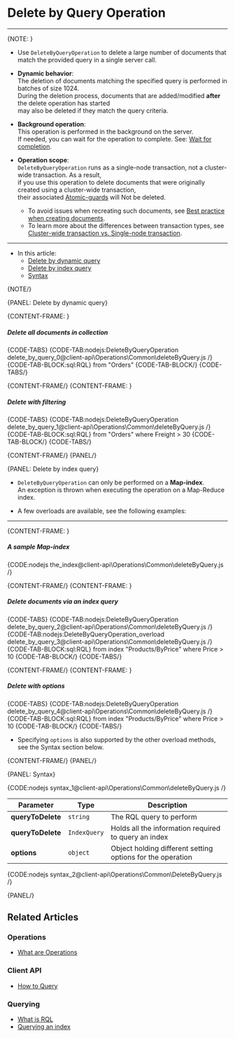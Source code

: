 ﻿# Delete by Query Operation
---

{NOTE: }

* Use `DeleteByQueryOperation` to delete a large number of documents that match the provided query in a single server call.

* **Dynamic behavior**:   
  The deletion of documents matching the specified query is performed in batches of size 1024.  
  During the deletion process, documents that are added/modified **after** the delete operation has started  
  may also be deleted if they match the query criteria.

* **Background operation**:  
  This operation is performed in the background on the server.  
  If needed, you can wait for the operation to complete. See: [Wait for completion](../../../client-api/operations/what-are-operations#wait-for-completion).

* **Operation scope**:  
  `DeleteByQueryOperation` runs as a single-node transaction, not a cluster-wide transaction. As a result,  
  if you use this operation to delete documents that were originally created using a cluster-wide transaction,  
  their associated [Atomic-guards](../../../client-api/session/cluster-transaction/atomic-guards) will Not be deleted.

    * To avoid issues when recreating such documents, see [Best practice when creating documents](../../../todo..).
    * To learn more about the differences between transaction types,
      see [Cluster-wide transaction vs. Single-node transaction](../../../client-api/session/cluster-transaction/overview#cluster-wide-transaction-vs.-single-node-transaction).

---

* In this article:  
   * [Delete by dynamic query](../../../client-api/operations/common/delete-by-query#delete-by-dynamic-query)
   * [Delete by index query](../../../client-api/operations/common/delete-by-query#delete-by-index-query)
   * [Syntax](../../../client-api/operations/common/delete-by-query#syntax)

{NOTE/}

{PANEL: Delete by dynamic query}

{CONTENT-FRAME: }

##### Delete all documents in collection

{CODE-TABS}
{CODE-TAB:nodejs:DeleteByQueryOperation delete_by_query_0@client-api\Operations\Common\deleteByQuery.js /}
{CODE-TAB-BLOCK:sql:RQL}
from "Orders"
{CODE-TAB-BLOCK/}
{CODE-TABS/}

{CONTENT-FRAME/}
{CONTENT-FRAME: }

##### Delete with filtering 

{CODE-TABS}
{CODE-TAB:nodejs:DeleteByQueryOperation delete_by_query_1@client-api\Operations\Common\deleteByQuery.js /}
{CODE-TAB-BLOCK:sql:RQL}
from "Orders" where Freight > 30
{CODE-TAB-BLOCK/}
{CODE-TABS/}

{CONTENT-FRAME/}
{PANEL/}

{PANEL: Delete by index query}

* `DeleteByQueryOperation` can only be performed on a **Map-index**.  
  An exception is thrown when executing the operation on a Map-Reduce index.  

* A few overloads are available, see the following examples:

---

{CONTENT-FRAME: }

##### A sample Map-index

{CODE:nodejs the_index@client-api\Operations\Common\deleteByQuery.js /}

{CONTENT-FRAME/}
{CONTENT-FRAME: }

##### Delete documents via an index query

{CODE-TABS}
{CODE-TAB:nodejs:DeleteByQueryOperation delete_by_query_2@client-api\Operations\Common\deleteByQuery.js /}
{CODE-TAB:nodejs:DeleteByQueryOperation_overload delete_by_query_3@client-api\Operations\Common\deleteByQuery.js /}
{CODE-TAB-BLOCK:sql:RQL}
from index "Products/ByPrice" where Price > 10
{CODE-TAB-BLOCK/}
{CODE-TABS/}

{CONTENT-FRAME/}
{CONTENT-FRAME: }

##### Delete with options

{CODE-TABS}
{CODE-TAB:nodejs:DeleteByQueryOperation delete_by_query_4@client-api\Operations\Common\deleteByQuery.js /}
{CODE-TAB-BLOCK:sql:RQL}
from index "Products/ByPrice" where Price > 10
{CODE-TAB-BLOCK/}
{CODE-TABS/}

* Specifying `options` is also supported by the other overload methods, see the Syntax section below.

{CONTENT-FRAME/}
{PANEL/}

{PANEL: Syntax}

{CODE:nodejs syntax_1@client-api\Operations\Common\deleteByQuery.js /}

| Parameter         | Type         | Description                                                |
|-------------------|--------------|------------------------------------------------------------|
| **queryToDelete** | `string`     | The RQL query to perform                                   |
| **queryToDelete** | `IndexQuery` | Holds all the information required to query an index       |
| **options**       | `object`     | Object holding different setting options for the operation |

{CODE:nodejs syntax_2@client-api\Operations\Common\DeleteByQuery.js /}

{PANEL/}

## Related Articles

### Operations

- [What are Operations](../../../client-api/operations/what-are-operations)

### Client API

- [How to Query](../../../client-api/session/querying/how-to-query)

### Querying

- [What is RQL](../../../client-api/session/querying/what-is-rql)
- [Querying an index](../../../indexes/querying/query-index)
